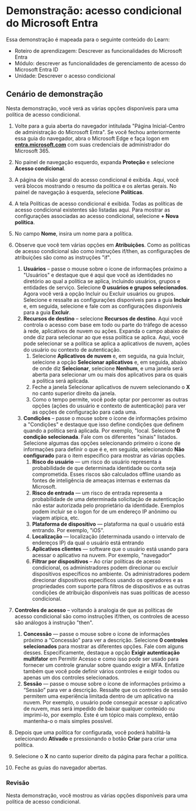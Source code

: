 <!---
---
Demonstração: Título: "Acesso condicional do Azure AD" Roteiro de aprendizagem/módulo/unidade: "Roteiro de aprendizagem: descrever as funcionalidades do Microsoft Entra; Módulo 3: descrever as funcionalidades de gerenciamento de acesso do Microsoft Entra ID; Unidade 2: descrever o acesso condicional"
---
--->

# Demonstração: acesso condicional do Microsoft Entra

Essa demonstração é mapeada para o seguinte conteúdo do Learn:

- Roteiro de aprendizagem: Descrever as funcionalidades do Microsoft Entra
- Módulo: descrever as funcionalidades de gerenciamento de acesso do Microsoft Entra ID
- Unidade: Descrever o acesso condicional

## Cenário de demonstração

Nesta demonstração, você verá as várias opções disponíveis para uma política de acesso condicional.

1. Volte para a guia aberta do navegador intitulada "Página Inicial-Centro de administração do Microsoft Entra".  Se você fechou anteriormente essa guia do navegador, abra o Microsoft Edge e faça logon em **[entra.microsoft.com](https://entra.microsoft.com)** com suas credenciais de administrador do Microsoft 365.

1. No painel de navegação esquerdo, expanda **Proteção** e selecione **Acesso condicional**.

1. A página de visão geral do acesso condicional é exibida.  Aqui, você verá blocos mostrando o resumo da política e os alertas gerais.  No painel de navegação à esquerda, selecione **Políticas**.

1. A tela Políticas de acesso condicional é exibida. Todas as políticas de acesso condicional existentes são listadas aqui. Para mostrar as configurações associadas ao acesso condicional, selecione **+ Nova política**.

1. No campo **Nome**, insira um nome para a política.

1. Observe que você tem várias opções em **Atribuições**.  Como as políticas de acesso condicional são como instruções if/then, as configurações de atribuições são como as instruções "if".
    1. **Usuários** – passe o mouse sobre o ícone de informações próximo a "Usuários" e destaque que é aqui que você as identidades no diretório ao qual a política se aplica, incluindo usuários, grupos e entidades de serviço. Selecione **0 usuários e grupos selecionados**.  Agora você verá a opção Incluir ou Excluir usuários ou grupos. Selecione e ressalte as configurações disponíveis para a guia **Incluir** e, em seguida, selecione e fale com as configurações disponíveis para a guia **Excluir**.
    1. **Recursos de destino** – selecione **Recursos de destino**.  Aqui você controla o acesso com base em todo ou parte do tráfego de acesso à rede, aplicativos de nuvem ou ações.  Expanda o campo abaixo de onde diz para selecionar ao que essa política se aplica.  Aqui, você pode selecionar se a política se aplica a aplicativos de nuvem, ações do usuário ou contexto de autenticação.  
        1. Selecione **Aplicativos de nuvem** e, em seguida, na guia Incluir, selecione a opção **Selecionar aplicativos** e, em seguida, abaixo de onde diz **Selecionar**, selecione **Nenhum**, e uma janela será aberta para selecionar um ou mais dos aplicativos para os quais a política será aplicada.
        1. Feche a janela Selecionar aplicativos de nuvem selecionando o **X** no canto superior direito da janela.
        1. Como o tempo permite, você pode optar por percorrer as outras opções (ações do usuário e contexto de autenticação) para ver as opções de configuração para cada uma.
    1. **Condições** – passe o mouse sobre o ícone de informações próximo a "Condições" e destaque que isso define condições que definem quando a política será aplicada. Por exemplo, "local. Selecione **0 condição selecionada**. Fale com os diferentes "sinais" listados.   Selecione algumas das opções selecionando primeiro o ícone de informações para definir o que é e, em seguida, selecionando **Não configurado** para o item específico para mostrar as várias opções.
        1. **Risco do usuário** — um risco do usuário representa a probabilidade de que determinada identidade ou conta seja comprometida. Esses riscos são calculados offline usando as fontes de inteligência de ameaças internas e externas da Microsoft.
        1. **Risco de entrada** — um risco de entrada representa a probabilidade de uma determinada solicitação de autenticação não estar autorizada pelo proprietário da identidade. Exemplos podem incluir se o logon for de um endereço IP anônimo ou viagem atípica, etc.
        1. **Plataforma de dispositivo** — plataforma na qual o usuário está entrando. Por exemplo, "iOS".
        1. **Localização** — localização (determinada usando o intervalo de endereços IP) da qual o usuário está entrando
        1. **Aplicativos clientes** — software que o usuário está usando para acessar o aplicativo na nuvem. Por exemplo, "navegador"
        1. **Filtrar por dispositivos** – Ao criar políticas de acesso condicional, os administradores podem direcionar ou excluir dispositivos específicos no ambiente. Os administradores podem direcionar dispositivos específicos usando os operadores e as propriedades com suporte para filtros de dispositivos e as outras condições de atribuição disponíveis nas suas políticas de acesso condicional.

1. **Controles de acesso** – voltando à analogia de que as políticas de acesso condicional são como instruções if/then, os controles de acesso são análogos à instrução "then".
    1. **Concessão** — passe o mouse sobre o ícone de informações próximo a “Concessão” para ver a descrição.  Selecione **0 controles selecionados** para mostrar as diferentes opções.  Fale com alguns desses.  Especificamente, destaque a opção **Exigir autenticação multifator** em Permitir Acesso e como isso pode ser usado para fornecer um controle granular sobre quando exigir a MFA.   Enfatize também que você pode definir vários controles e exigir todos ou apenas um dos controles selecionados.
    1. **Sessão** — passe o mouse sobre o ícone de informações próximo a “Sessão” para ver a descrição.  Ressalte que os controles de sessão permitem uma experiência limitada dentro de um aplicativo na nuvem.  Por exemplo, o usuário pode conseguir acessar o aplicativo de nuvem, mas será impedido de baixar qualquer conteúdo ou imprimi-lo, por exemplo.  Este é um tópico mais complexo, então mantenha-o o mais simples possível.

1. Depois que uma política for configurada, você poderá habilitá-la selecionando **Ativado** e pressionando o botão **Criar** para criar uma política.

1. Selecione o **X** no canto superior direito da página para fechar a política.

1. Feche as guias do navegador abertas.

### Revisão

Nesta demonstração, você mostrou as várias opções disponíveis para uma política de acesso condicional.
